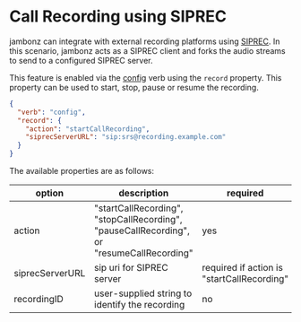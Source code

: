 # Call Recording using SIPREC

jambonz can integrate with external recording platforms using [SIPREC](https://datatracker.ietf.org/doc/html/draft-ietf-siprec-protocol).  In this scenario, jambonz acts as a SIPREC client and forks the audio streams to send to a configured SIPREC server.

This feature is enabled via the [config](/docs/webhooks/config) verb using the `record` property.  This property can be used to start, stop, pause or resume the recording.

```json
{
  "verb": "config",
  "record": {
    "action": "startCallRecording",
    "siprecServerURL": "sip:srs@recording.example.com"
  }
}
```

The available properties are as follows:

| option        | description | required  |
| ------------- |-------------| -----|
|action|"startCallRecording", "stopCallRecording", "pauseCallRecording", or "resumeCallRecording"|yes|
|siprecServerURL|sip uri for SIPREC server|required if action is "startCallRecording"|
|recordingID|user-supplied string to identify the recording|no|

